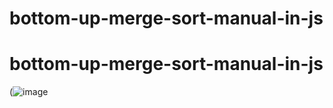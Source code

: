 # bottom-up-merge-sort-manual-in-js

# bottom-up-merge-sort-manual-in-js

(![image](https://user-images.githubusercontent.com/31252964/161429729-cc75a1e4-25bc-4f2d-9d6b-c197bf8b9d3e.png)
